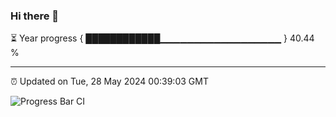 ### Hi there 👋

⏳ Year progress { ████████████▁▁▁▁▁▁▁▁▁▁▁▁▁▁▁▁▁▁ } 40.44 %

---

⏰ Updated on Tue, 28 May 2024 00:39:03 GMT

![Progress Bar CI](https://github.com/Shyam-Makwana/GitHub-Actions-Demo/workflows/Progress%20Bar%20CI/badge.svg)
